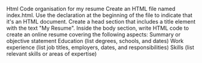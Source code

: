 Html Code organisation for my resume 
Create an HTML file named index.html.
Use the <!DOCTYPE html> declaration at the beginning of the file to indicate that it's an HTML document. 
Create a head section that includes a title element with the text "My Resume". Inside the body section, 
write HTML code to create an online resume covering the following aspects:
Summary or objective statement Education (list degrees, schools, and dates) 
Work experience (list job titles, employers, dates, 
and responsibilities) 
Skills (list relevant skills or areas of expertise)
